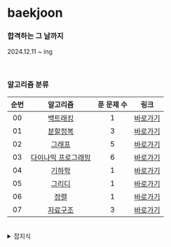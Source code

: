 # baekjoon

### 합격하는 그 날까지
2024.12.11 ~ ing

<br>

### 알고리즘 분류
|          순번          |        알고리즘         |         푼 문제 수          |        링크         |
| :-----: | :-----: | :-----: | :-----: |
| 00 | <a href="algorithm/src/backtracking" target="_blank">백트래킹</a> | 1 | <a href="algorithm/src/backtracking">바로가기</a> |
| 01 | <a href="algorithm/src/DivideAndConquer" target="_blank">분할정복</a> | 3 | <a href="algorithm/src/DivideAndConquer">바로가기</a> |
| 02 | <a href="algorithm/src/graph" target="_blank">그래프</a> | 5 | <a href="algorithm/src/graph">바로가기</a> |
| 03 | <a href="algorithm/src/DP" target="_blank">다이나믹 프로그래밍</a> | 6 | <a href="algorithm/src/DP">바로가기</a> |
| 04 | <a href="algorithm/src/geometry" target="_blank">기하학</a> | 1 | <a href="algorithm/src/geometry">바로가기</a> |
| 05 | <a href="algorithm/src/greedy" target="_blank">그리디</a> | 1 | <a href="algorithm/src/greedy">바로가기</a> |
| 06 | <a href="algorithm/src/sort" target="_blank">정렬</a> | 1 | <a href="algorithm/src/sort">바로가기</a> |
| 07 | <a href="algorithm/src/DataStructure" target="_blank">자료구조</a> | 3 | <a href="algorithm/src/DataStructure">바로가기</a> |


<br>

<details>
<summary>잡지식</summary>
<div markdown="1">
1. github 잔디 심어지려면 local의 이메일과 github의 이메일이 같아야 한다.

- git config --global --list
- git config --global user.email "github 이메일 주소"
    - ssafy 프로젝트 할 때는 또 바꿔야겠네..
</div>
</details>